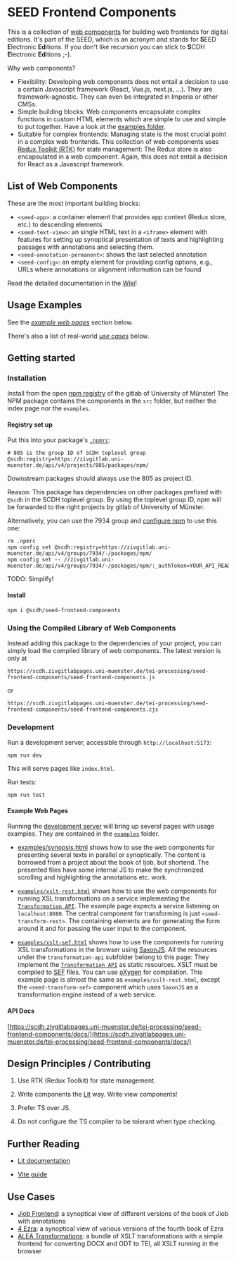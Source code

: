 # SEED Frontend Components

This is a collection of [web
components](https://developer.mozilla.org/en-US/docs/Web/API/Web_components)
for building web frontends for digital editions. It's part of the
SEED, which is an acronym and stands for **S**EED **E**lectronic
**Ed**itions. If you don't like recursion you can stick to **S**CDH
**E**lectronic **Ed**itions ;-).

Why web components?

- Flexibility: Developing web components does not entail a decision to
  use a certain Javascript framework (React, Vue.js, next.js,
  ...). They are framework-agnostic.  They can even be integrated in
  Imperia or other CMSs.
- Simple building blocks: Web components encapsulate complex functions
  in custom HTML elements which are simple to use and simple to put
  together. Have a look at the [examples folder](examples).
- Suitable for complex frontends: Managing state is the most crucial
  point in a complex web frontends. This collection of web components
  uses [Redux Toolkit (RTK)](https://redux-toolkit.js.org/) for state
  management: The Redux store is also encapsulated in a web
  component. Again, this does not entail a decision for React as a
  Javascript framework.


## List of Web Components

These are the most important building blocks:

- `<seed-app>`: a container element that provides app context (Redux
  store, etc.) to descending elements
- `<seed-text-view>`: an single HTML text in a `<iframe>` element with
  features for setting up synoptical presentation of texts and
  highlighting passages with annotations and selecting them.
- `<seed-annotation-permanent>`: shows the last selected annotation
- `<seed-config>`: an empty element for providing config options,
  e.g., URLs where annotations or alignment information can be found

Read the detailed documentation in the
[Wiki](https://github.com/scdh/seed-frontend-components/wiki)!


## Usage Examples

See the  [*example web pages*](#example-web-pages) section below.

There's also a list of real-world [*use cases*](#use-cases) below.


## Getting started

### Installation

Install from the open [npm
registry](https://zivgitlab.uni-muenster.de/SCDH/tei-processing/seed-frontend-components/-/packages)
of the gitlab of University of Münster! The NPM package contains the
components in the `src` folder, but neither the index page nor the
`examples`.

#### Registry set up

Put this into your package's [`.npmrc`](https://docs.npmjs.com/cli/v9/configuring-npm/npmrc):

```shell
# 805 is the group ID of SCDH toplevel group
@scdh:registry=https://zivgitlab.uni-muenster.de/api/v4/projects/805/packages/npm/
```

Downstream packages should always use the 805 as project ID.

Reason: This package has dependencies on other packages prefixed with
`@scdh` in the SCDH toplevel group. By using the toplevel group ID,
npm will be forwarded to the right projects by gitlab of University of
Münster.

Alternatively, you can use the 7934 group and [configure
npm](https://docs.gitlab.com/ee/user/packages/npm_registry/#publishing-a-package-via-the-command-line)
to use this one:

```
rm .npmrc
npm config set @scdh:registry=https://zivgitlab.uni-muenster.de/api/v4/groups/7934/-/packages/npm/
npm config set -- //zivgitlab.uni-muenster.de/api/v4/groups/7934/-/packages/npm/:_authToken=YOUR_API_READ_TOKEN 
```

TODO: Simplify!


#### Install

```shell
npm i @scdh/seed-frontend-components
```

### Using the Compiled Library of Web Components

Instead adding this package to the dependencies of your project, you
can simply load the compiled library of web components. The latest
version is only at

```
https://scdh.zivgitlabpages.uni-muenster.de/tei-processing/seed-frontend-components/seed-frontend-components.js
```

or

```
https://scdh.zivgitlabpages.uni-muenster.de/tei-processing/seed-frontend-components/seed-frontend-components.cjs
```


### Development

Run a development server, accessible through `http://localhost:5173`:

```shell
npm run dev
```

This will serve pages like `index.html`.

Run tests:

```shell
npm run test
```
#### Example Web Pages

Running the [development server](#development) will bring up several
pages with usage examples. They are contained in the
[`examples`](examples) folder.

- [examples/synopsis.html](examples/synopsis.html) shows how to use
  the web components for presenting several texts in parallel or
  synoptically. The content is borrowed from a project about the book
  of Ijob, but shortend. The presented files have some internal JS to
  make the synchronized scrolling and highlighting the annotations
  etc. work.

- [`examples/xslt-rest.html`](examples/xslt.html) shows how to use the
  web components for running XSL transformations on a service
  implementing the [`Transformation API`](transformation-api.js). The
  example page expects a service listening on `localhost:8080`. The
  central component for transforming is just
  `<seed-transform-rest>`. The containing elements are for generating
  the form around it and for passing the user input to the component.

- [`examples/xslt-sef.html`](examples/sef.html) shows how to use the
  components for running XSL transformations in the browser using
  [SaxonJS](https://www.saxonica.com/saxon-js/documentation2/index.html#!about). All
  the resources under the `transformation-api` subfolder belong to
  this page: They implement the [`Transformation
  API`](transformation-api.md) as static resources. XSLT must be
  compiled to
  [SEF](https://www.saxonica.com/saxon-js/documentation2/index.html#!about)
  files. You can use
  [oXygen](https://www.oxygenxml.com/doc/versions/25.1/ug-editor/topics/compile-xsl-for-saxon-x-tools.html)
  for compilation. This example page is almost the same as
  `examples/xslt-rest.html`, except the `<seed-transform-sef>`
  component which uses `SaxonJS` as a transformation engine instead of
  a web service.

#### API Docs

[https://scdh.zivgitlabpages.uni-muenster.de/tei-processing/seed-frontend-components/docs/](https://scdh.zivgitlabpages.uni-muenster.de/tei-processing/seed-frontend-components/docs/)


## Design Principles / Contributing

1. Use RTK (Redux Toolkit) for state management.

1. Write components the [Lit](https://lit.dev/docs/) way. Write view components!

1. Prefer TS over JS.

1. Do not configure the TS compiler to be tolerant when type checking.

## Further Reading

- [Lit documentation](https://lit.dev/docs/)

- [Vite guide](https://vitejs.dev/guide/)

## Use Cases

- [Jiob Frontend](https://scdh.zivgitlabpages.uni-muenster.de/schnocks-ijob/hiob-synopsis-frontend/): a synoptical view of different versions of the book of Jiob with annotations
- [4 Ezra](https://scdh.zivgitlabpages.uni-muenster.de/doering-4esra/esra-demo/): a synoptical view of various versions of the fourth book of Ezra
- [ALEA Transformations](https://scdh.zivgitlabpages.uni-muenster.de/hees-alea/alea-transformations/): a bundle of XSLT transformations with a simple frontend for converting DOCX and ODT to TEI, all XSLT running in the browser
